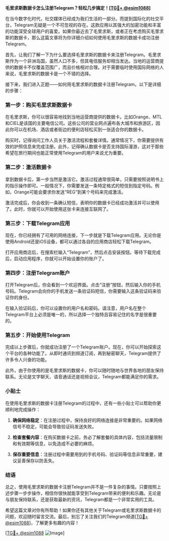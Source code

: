 **毛里求斯数据卡怎么注册Telegram？轻松几步搞定！[[TG💪+ @esim1088](https://t.me/s/esim1088)]**

在当今数字化时代，社交媒体已经成为我们生活的一部分。而提到国际化的社交平台，Telegram无疑是一个不可忽视的存在。这款应用以其强大的加密功能和丰富的功能深受全球用户的喜爱。如果你最近去了毛里求斯，或者正在考虑购买毛里求斯的数据卡，那么这篇文章将为你详细介绍如何使用毛里求斯的数据卡成功注册Telegram。

首先，让我们了解一下为什么要选择毛里求斯的数据卡来注册Telegram。毛里求斯作为一个非洲岛国，虽然人口不多，但其电信服务却相当发达。当地的运营商提供的数据卡不仅覆盖范围广，而且价格相对合理。对于需要临时使用国际网络的人来说，毛里求斯的数据卡是一个不错的选择。

接下来，我们进入正题——如何用毛里求斯的数据卡注册Telegram。以下是详细的步骤：

### 第一步：购买毛里求斯数据卡

在毛里求斯，你可以很容易地找到当地运营商提供的数据卡。比如Orange、MTL和CIEL是该国的主要电信公司。这些公司的营业网点遍布各大城市和旅游区，因此你可以在机场、酒店或者街边的便利店轻松买到一张适合你的数据卡。

购买时，记得询问工作人员关于激活流程和套餐详情。通常情况下，你需要提供有效的护照信息来完成注册。此外，记得确认数据卡是否支持国际漫游，这对于那些希望在旅行期间也能正常使用Telegram的用户来说尤为重要。

### 第二步：激活数据卡

拿到数据卡后，第一步当然是激活它。激活过程通常很简单，只需要按照说明书上的指示操作即可。一般情况下，你需要发送一条特定格式的短信到指定号码。例如，Orange可能会要求你发送“REG”到某个号码来完成激活。

激活完成后，你会收到一条确认短信，表明你的数据卡已经成功激活并可以使用了。此时，你就可以开始使用这张卡来连接互联网了。

### 第三步：下载Telegram应用

现在，你已经拥有了可用的网络连接，下一步就是下载Telegram应用。无论你是使用Android还是iOS设备，都可以通过各自的应用商店轻松下载Telegram。

打开应用商店后，在搜索栏输入“Telegram”，然后点击安装按钮。等待下载完成后，启动应用程序，你就可以开始设置你的账户了。

### 第四步：注册Telegram账户

打开Telegram后，你会看到一个欢迎界面。点击“注册”按钮，然后输入你的手机号码。Telegram会向你的手机发送一条验证码短信，你需要输入这条验证码来验证你的身份。

在输入验证码后，你可以设置你的用户名和密码。请注意，用户名在整个Telegram平台上必须是唯一的，所以选择一个独特且容易记住的名字是很重要的。

### 第五步：开始使用Telegram

完成以上步骤后，你就成功注册了一个Telegram账户。现在，你可以开始探索这个平台的各种功能了。从即时通讯到频道订阅，再到秘密聊天，Telegram提供了许多令人兴奋的功能。

此外，由于你使用的是毛里求斯的数据卡，你可以随时随地与世界各地的朋友保持联系。无论是文字聊天、语音通话还是视频会议，Telegram都能满足你的需求。

### 小贴士

在使用毛里求斯的数据卡注册Telegram的过程中，还有一些小贴士可以帮助你更顺利地完成操作：

1. **确保网络稳定**：在注册过程中，保持良好的网络连接是非常重要的。如果网络信号不稳定，可能会导致验证码发送失败。
   
2. **检查套餐内容**：在购买数据卡之前，务必了解套餐的具体内容，包括流量限制和有效期等信息，以免造成不必要的麻烦。

3. **保存重要信息**：注册过程中需要用到的手机号码、验证码等信息非常重要，建议妥善保存以防丢失。

### 结语

总之，使用毛里求斯的数据卡注册Telegram并不是一件复杂的事情。只要按照上述步骤一步步操作，相信你很快就能享受到Telegram带来的便利和乐趣。无论是与朋友保持联系，还是获取最新的资讯，Telegram都是一个非常实用的工具。

希望这篇文章对你有所帮助！如果你还有其他关于Telegram或毛里求斯数据卡的问题，欢迎随时留言交流。最后，别忘了关注我们的Telegram频道[[TG💪+ @esim1088](https://t.me/s/esim1088)]，了解更多有趣的内容！

[[TG💪+ @esim1088](https://t.me/s/esim1088) ![Image](https://i.postimg.cc/4NQfJmqS/Snipaste-2025-05-13-00-14-12.png)]